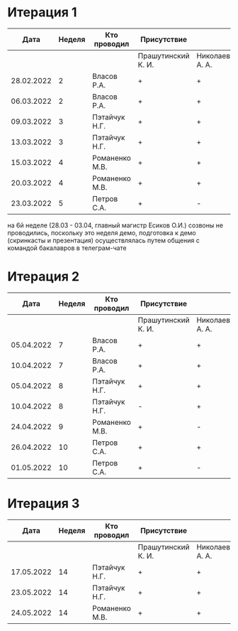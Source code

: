 # Итерация 1

| Дата | Неделя | Кто проводил | Присутствие |  |  |  |
| ---- | ------ | ------------ | ----------- | - | - | - | 
|  |   | | Прашутинский К. И. | Николаев А. А. | Алексеенко Б. | Шуняев А. В. | 
|  28.02.2022 | 2 | Власов Р.А. | + | + | + | + |
|  06.03.2022 | 2 | Власов Р.А. | + | + | + | + | 
|  09.03.2022 | 3 | Пэтайчук Н.Г. | + | + | - | - | 
|  13.03.2022 | 3 | Пэтайчук Н.Г. | + | + | + | - |
|  15.03.2022 | 4 | Романенко М.В. | + | + | + | + |
|  20.03.2022 | 4 | Романенко М.В. | + | + | + | + |
|  23.03.2022 | 5 | Петров С.А. | + | - | + | + |

на 6й неделе (28.03 - 03.04, главный магистр Есиков О.И.) созвоны не проводились, поскольку это неделя демо, подготовка к демо (скринкасты и презентация) осуществлялась путем общения с командой бакалавров в телеграм-чате

# Итерация 2

| Дата | Неделя | Кто проводил | Присутствие |  |  |  |
| ---- | ------ | ------------ | ----------- | - | - | - | 
|  |   | | Прашутинский К. И. | Николаев А. А. | Алексеенко Б. | Шуняев А. В. | 
|  05.04.2022 | 7 | Власов Р.А. | + | + | - | + |
|  10.04.2022 | 7 | Власов Р.А. | + | + | + | + | 
|  05.04.2022 | 8 | Пэтайчук Н.Г. | + | + | + | - |
|  10.04.2022 | 8 | Пэтайчук Н.Г. | - | + | + | + |
|  24.04.2022 | 9 | Романенко М.В. | + | - | + | + |
|  26.04.2022 | 10 | Петров С.А. | + | + | + | + |
|  01.05.2022 | 10 | Петров С.А. | + | - | + | + |


# Итерация 3

| Дата | Неделя | Кто проводил | Присутствие |  |  |  |
| ---- | ------ | ------------ | ----------- | - | - | - | 
|  |   | | Прашутинский К. И. | Николаев А. А. | Алексеенко Б. | Шуняев А. В. | 
|  17.05.2022 | 14 | Пэтайчук Н.Г. | + | + | + | + |
|  23.05.2022 | 14 | Пэтайчук Н.Г. | + | + | + | + |
|  24.05.2022 | 14 | Романенко М.В. | + | + | + | + |
